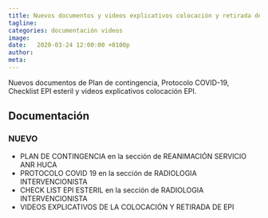 ```yaml
---
title: Nuevos documentos y videos explicativos colocación y retirada de EPI
tagline: 
categories: documentación videos
image: 
date:   2020-03-24 12:00:00 +0100p
author: 
meta: 
---
```

Nuevos documentos de Plan de contingencia, Protocolo COVID-19, Checklist EPI esteril y videos explicativos colocación EPI.
<!--more-->
## Documentación
### NUEVO
* PLAN DE CONTINGENCIA en la sección de REANIMACIÓN SERVICIO ANR HUCA
* PROTOCOLO COVID 19 en la sección de RADIOLOGIA INTERVENCIONISTA
* CHECK LIST EPI ESTERIL en la sección de RADIOLOGIA INTERVENCIONISTA
* VIDEOS EXPLICATIVOS DE LA COLOCACIÓN Y RETIRADA DE EPI